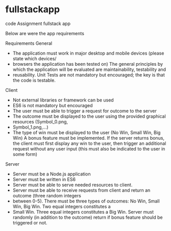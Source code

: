 # fullstackapp
code Assignment fullstack app

Below are were the app requirements

Requirements General
- The application must work in major desktop and mobile devices (please state which devices/
- browsers the application has been tested on)
The general principles by which the application will be evaluated are maintainability, testability and
- reusability.
Unit Tests are not mandatory but encouraged; the key is that the code is testable.

Client
- Not external libraries or framework can be used
- ES6 is not mandatory but encouraged
- The user must be able to trigger a request for outcome to the server
- The outcome must be displayed to the user using the provided graphical resources (Symbol_0.png,
- Symbol_1.png,...)
- The type of win must be displayed to the user (No Win, Small Win, Big Win)
A bonus feature must be implemented. If the server returns bonus, the client must first display any win to the user, then trigger an additional request without any user input (this must also be indicated to the user in some form)

Server
- Server must be a Node.js application
- Server must be written in ES6
- Server must be able to serve needed resources to client.
- Server must be able to receive requests from client and return an outcome (three random integers
- between 0-5).
There must be three types of outcomes: No Win, Small Win, Big Win. Two equal integers constitutes a
- Small Win. Three equal integers constitutes a Big Win.
Server must randomly (in addition to the outcome) return if bonus feature should be triggered or not.
